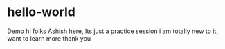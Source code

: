 # hello-world
Demo
hi folks
Ashish here, Its just a practice session
i am totally new to it, want to learn more
thank you

